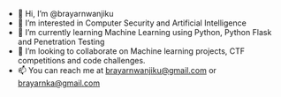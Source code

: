 - 👋 Hi, I’m @brayarnwanjiku
- 👀 I’m interested in Computer Security and Artificial Intelligence
- 🌱 I’m currently learning Machine Learning using Python, Python Flask and Penetration Testing
- 💞️ I’m looking to collaborate on Machine learning projects, CTF competitions and code challenges. 
- 📫 You can reach me at brayarnwanjiku@gmail.com or brayarnka@gmail.com

<!---
brayarnwanjiku/brayarnwanjiku is a ✨ special ✨ repository because its `README.md` (this file) appears on your GitHub profile.
You can click the Preview link to take a look at your changes.
--->
